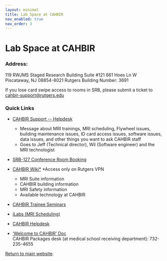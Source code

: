 ```yaml
---
layout: minimal
title: Lab Space at CAHBIR
nav_enabled: true
nav_order: 3
---
```


# Lab Space at CAHBIR

### **Address:**
119 RWJMS Staged Research Building
Suite #121
661 Hoes Ln W
Piscataway, NJ 08854-8021
Rutgers Building Number: 3691

If you lose card swipe access to rooms in SRB, please submit a ticket to cahbir-support@rutgers.edu 

### **Quick Links**
- [CAHBIR Support -- Helpdesk](https://cahbir.rutgers.edu/support/ticket.php?track=E6B-727-6HRQ&Refresh=75274)   
    - Message about MRI trainings, MRI scheduling, Flywheel issues, building maintenance issues, ID card access issues, software issues, data issues, and other things you want to ask CAHBIR staff
    - Goes to Jeff (Technical director), Wil (Software engineer) and the MRI technologist

- [SRB-127 Conference Room Booking](https://rod.rwjms.rutgers.edu/RRL_Listing.aspx)
- [CAHBIR Wiki*](http://cahbir.rutgers.edu/wiki/)  *Access only on Rutgers VPN
    - MRI Suite information
    - CAHBIR building information
    - MRI Safety information
    - Available technology at CAHBIR
- [CAHBIR Trainee Seminars](https://nam02.safelinks.protection.outlook.com/?url=https%3A%2F%2Fdocs.google.com%2Fdocument%2Fd%2F1IFSTHci0jVTfq9bZn9CScytycZHnQFO2HxakAG34rb4%2Fedit&data=05%7C02%7Ckj537%40connect.rutgers.edu%7C29540f55b8414566803208dcde5317b0%7Cb92d2b234d35447093ff69aca6632ffe%7C1%7C0%7C638629695676021811%7CUnknown%7CTWFpbGZsb3d8eyJWIjoiMC4wLjAwMDAiLCJQIjoiV2luMzIiLCJBTiI6Ik1haWwiLCJXVCI6Mn0%3D%7C0%7C%7C%7C&sdata=bRTfsaHmO%2FOYTuSEopSUVVi3TZjt%2BOTNjiNQo1ODR%2Bs%3D&reserved=0)
- [iLabs (MRI Scheduling)](https://rutgers.ilab.agilent.com/)  
- [CAHBIR Helpdesk](https://cahbir.rutgers.edu/support/)  
- [‘Welcome to CAHBIR’ Doc](https://rutgers.box.com/s/vbwqfvsoj44bjj8h7myroaz5h95d0cxj)  
CAHBIR Packages desk (at medical school receiving department): 732-235-4655  

[Return to main website]({{site.baseurl}}/).
